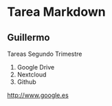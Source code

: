 # Tarea Markdown
## Guillermo

Tareas Segundo Trimestre
1. Google Drive
2. Nextcloud
3. Github


http://www.google.es
